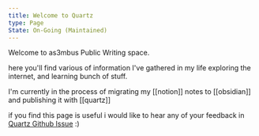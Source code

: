 ```yaml
---
title: Welcome to Quartz
type: Page
State: On-Going (Maintained)
---
```

Welcome to as3mbus Public Writing space. 

here you'll find various of information I've gathered in my life exploring the internet, and learning bunch of stuff.

I'm currently in the process of migrating my [[notion]] notes to [[obsidian]] and publishing it with [[quartz]]

if you find this page is useful i would like to hear any of your feedback in [Quartz Github Issue](https://github.com/as3mbus/quartz/issues) :)